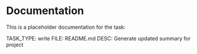 # Documentation

This is a placeholder documentation for the task:

TASK_TYPE: write
FILE: README.md
DESC: Generate updated summary for project
